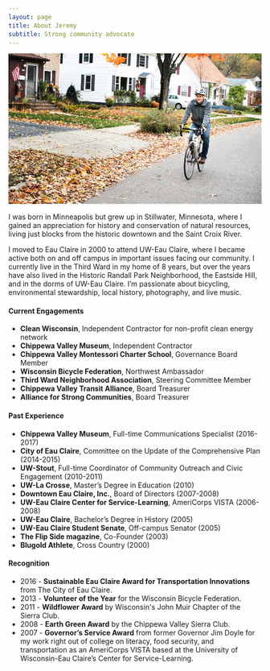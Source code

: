 ```yaml
---
layout: page
title: About Jeremy
subtitle: Strong community advocate
---
```


<img src="/img/jeremy_bike.jpg">

I was born in Minneapolis but grew up in Stillwater, Minnesota, where I gained an appreciation for history and conservation of natural resources, living just blocks from the historic downtown and the Saint Croix River. 

I moved to Eau Claire in 2000 to attend UW-Eau Claire, where I became active both on and off campus in important issues facing our community. I currently live in the Third Ward in my home of 8 years, but over the years have also lived in the Historic Randall Park Neighborhood, the Eastside Hill, and in the dorms of UW-Eau Claire. I’m passionate about bicycling, environmental stewardship, local history, photography, and live music.


#### Current Engagements

- **Clean Wisconsin**, Independent Contractor for non-profit clean energy network
- **Chippewa Valley Museum**, Independent Contractor
- **Chippewa Valley Montessori Charter School**, Governance Board Member
- **Wisconsin Bicycle Federation**, Northwest Ambassador
- **Third Ward Neighborhood Association**, Steering Committee Member
- **Chippewa Valley Transit Alliance**, Board Treasurer
- **Alliance for Strong Communities**, Board Treasurer

#### Past Experience

- **Chippewa Valley Museum**, Full-time Communications Specialist (2016-2017)
- **City of Eau Claire**, Committee on the Update of the Comprehensive Plan (2014-2015)
- **UW-Stout**, Full-time Coordinator of Community Outreach and Civic Engagement (2010-2011)
- **UW-La Crosse**, Master’s Degree in Education (2010)
- **Downtown Eau Claire, Inc.**, Board of Directors (2007-2008)
- **UW-Eau Claire Center for Service-Learning**, AmeriCorps VISTA (2006-2008)
- **UW-Eau Claire**, Bachelor’s Degree in History (2005)
- **UW-Eau Claire Student Senate**, Off-campus Senator (2005)
- **The Flip Side magazine**, Co-Founder (2003)
- **Blugold Athlete**, Cross Country (2000)

#### Recognition

- 2016 - **Sustainable Eau Claire Award for Transportation Innovations** from The City of Eau Claire.
- 2013 - **Volunteer of the Year** for the Wisconsin Bicycle Federation.
- 2011 - **Wildflower Award** by Wisconsin's John Muir Chapter of the Sierra Club.
- 2008 - **Earth Green Award** by the Chippewa Valley Sierra Club.
- 2007 - **Governor’s Service Award** from former Governor Jim Doyle for my work right out of college on literacy, food security, and transportation as an AmeriCorps VISTA based at the University of Wisconsin-Eau Claire’s Center for Service-Learning.


